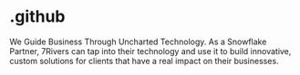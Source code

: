 # .github
We Guide Business Through Uncharted Technology. As a Snowflake Partner, 7Rivers can tap into their technology and use it to build innovative, custom solutions for clients that have a real impact on their businesses.
